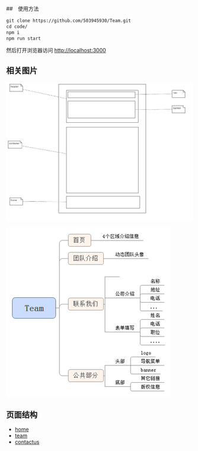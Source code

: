 ##　使用方法

    git clone https://github.com/503945930/Team.git
    cd code/
    npm i
    npm run start

然后打开浏览器访问 [http://localhost:3000](http://localhost:3000)


## 相关图片

![](./design/页面结构.jpg)


![](./design/Team.png)


## 页面结构

* [home]()
* [team]()
* [contactus]()
